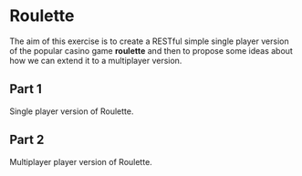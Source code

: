 # Roulette

The aim of this exercise is to create a RESTful simple single player version of the
popular casino game **roulette** and then to propose some ideas about how we can
extend it to a multiplayer version.

## Part 1
Single player version of Roulette.

## Part 2
Multiplayer player version of Roulette.